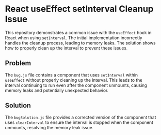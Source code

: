 # React useEffect setInterval Cleanup Issue

This repository demonstrates a common issue with the `useEffect` hook in React when using `setInterval`.  The initial implementation incorrectly handles the cleanup process, leading to memory leaks.  The solution shows how to properly clean up the interval to prevent these issues.

## Problem

The `bug.js` file contains a component that uses `setInterval` within `useEffect` without properly cleaning up the interval. This leads to the interval continuing to run even after the component unmounts, causing memory leaks and potentially unexpected behavior.

## Solution

The `bugSolution.js` file provides a corrected version of the component that uses `clearInterval` to ensure the interval is stopped when the component unmounts, resolving the memory leak issue.